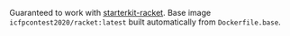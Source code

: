 Guaranteed to work with [starterkit-racket](https://github.com/icfpcontest2020/starterkit-racket).
Base image `icfpcontest2020/racket:latest` built automatically from `Dockerfile.base`.

